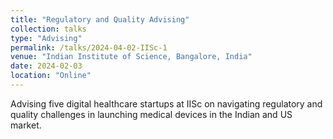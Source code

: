 ```yaml
---
title: "Regulatory and Quality Advising"
collection: talks
type: "Advising"
permalink: /talks/2024-04-02-IISc-1
venue: "Indian Institute of Science, Bangalore, India"
date: 2024-02-03
location: "Online"
---
```


Advising five digital healthcare startups at IISc on navigating regulatory and quality challenges in launching medical devices in the Indian and US market. 